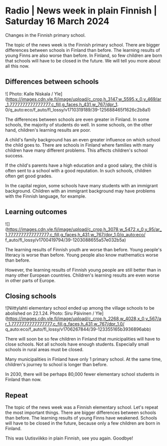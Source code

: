 # Radio \| News week in plain Finnish \| Saturday 16 March 2024

Changes in the Finnish primary school.

The topic of the news week is the Finnish primary school. There are bigger differences between schools in Finland than before. The learning results of young Finns are also worse than before. In Finland, so few children are born that schools will have to be closed in the future. We will tell you more about all this now.

## Differences between schools

![ Photo: Kalle Niskala / Yle](https://images.cdn.yle.fi/image/upload/c_crop,h_3147,w_5595,x_0,y_469/ar_1.7777777777777777,c_fill,g_faces,h_431,w_767/dpr_1. 0/q_auto:eco/f_auto/fl_lossy/v1710319189/39-125688465f1626c2b8a1)

The differences between schools are even greater in Finland. In some schools, the majority of students do well. In some schools, on the other hand, children's learning results are poor.

A child's family background has an even greater influence on which school the child goes to. There are schools in Finland where families with many children have many different problems. This affects children's school success.

If the child's parents have a high education and a good salary, the child is often sent to a school with a good reputation. In such schools, children often get good grades.

In the capital region, some schools have many students with an immigrant background. Children with an immigrant background may have problems with the Finnish language, for example.

## Learning outcomes

![](https://images.cdn.yle.fi/image/upload/c_crop,h_3078,w_5472,x_0,y_95/ar_1.7777777777777777,c_fill,g_faces,h_431,w_767/dpr_1.0/q_auto:eco/ f_auto/fl_lossy/v1700419794/39-1203088655a57e032b5a)

The learning results of Finnish youth are worse than before. Young people's literacy is worse than before. Young people also know mathematics worse than before.

However, the learning results of Finnish young people are still better than in many other European countries. Children's learning results are even worse in other parts of Europe.

## Closing schools

![Niittylahti elementary school ended up among the village schools to be abolished on 22.1.24. Photo: Siru Päivinen / Yle](https://images.cdn.yle.fi/image/upload/c_crop,h_2268,w_4028,x_0,y_567/ar_1.7777777777777777,c_fill,g_faces,h_431,w_767/dpr_1.0/ q_auto:eco/f_auto/fl_lossy/v1706267844/39-123355165b3936896abb)

There will soon be so few children in Finland that municipalities will have to close schools. Not all schools have enough students. Especially small schools in rural areas must be closed.

Many municipalities in Finland have only 1 primary school. At the same time, children's journey to school is longer than before.

In 2030, there will be perhaps 80,000 fewer elementary school students in Finland than now.

## Repeat

The topic of the news week was a Finnish elementary school. Let's repeat the most important things. There are bigger differences between schools than before. The learning results of young Finns have weakened. Schools will have to be closed in the future, because only a few children are born in Finland.

This was Uutisviikko in plain Finnish, see you again. Goodbye!

